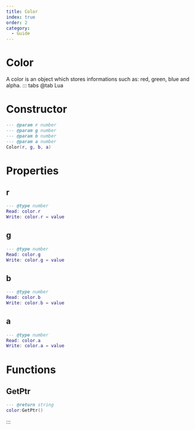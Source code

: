 ```yaml
---
title: Color
index: true
order: 2
category:
  - Guide
---
```


# Color
A color is an object which stores informations such as: red, green, blue and alpha.
::: tabs
@tab Lua
# Constructor
```lua
--- @param r number
--- @param g number
--- @param b number
--- @param a number
Color(r, g, b, a)
```
# Properties
## r 
```lua
--- @type number
Read: color.r
Write: color.r = value
```
## g 
```lua
--- @type number
Read: color.g
Write: color.g = value
```
## b 
```lua
--- @type number
Read: color.b
Write: color.b = value
```
## a 
```lua
--- @type number
Read: color.a
Write: color.a = value
```
# Functions
## GetPtr
```lua
--- @return string
color:GetPtr()
```

:::